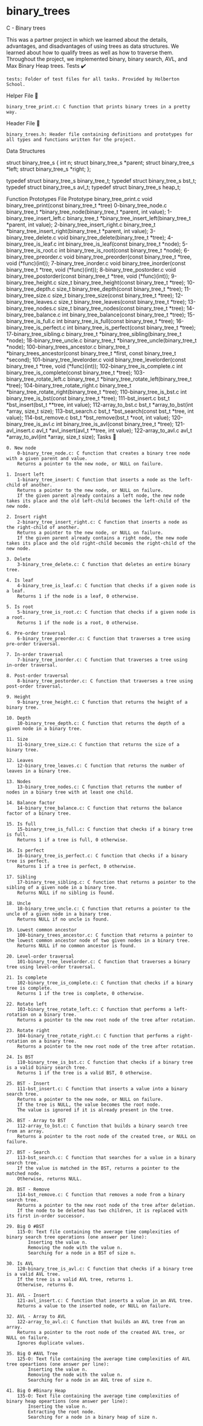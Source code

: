 # binary_trees
C - Binary trees

This was a partner project in which we learned about the details, advantages, and disadvantages of using trees as data structures. We learned about how to qualify trees as well as how to traverse them. Throughout the project, we implemented binary, binary search, AVL, and Max Binary Heap trees.
Tests ✔️

    tests: Folder of test files for all tasks. Provided by Holberton School.

Helper File 🙌

    binary_tree_print.c: C function that prints binary trees in a pretty way.

Header File 📁

    binary_trees.h: Header file containing definitions and prototypes for all types and functions written for the project.

Data Structures

struct binary_tree_s
{
    int n;
    struct binary_tree_s *parent;
    struct binary_tree_s *left;
    struct binary_tree_s *right;
};

typedef struct binary_tree_s binary_tree_t;
typedef struct binary_tree_s bst_t;
typedef struct binary_tree_s avl_t;
typedef struct binary_tree_s heap_t;

Function Prototypes
File 	Prototype
binary_tree_print.c 	void binary_tree_print(const binary_tree_t *tree)
0-binary_tree_node.c 	binary_tree_t *binary_tree_node(binary_tree_t *parent, int value);
1-binary_tree_insert_left.c 	binary_tree_t *binary_tree_insert_left(binary_tree_t *parent, int value);
2-binary_tree_insert_right.c 	binary_tree_t *binary_tree_insert_right(binary_tree_t *parent, int value);
3-binary_tree_delete.c 	void binary_tree_delete(binary_tree_t *tree);
4-binary_tree_is_leaf.c 	int binary_tree_is_leaf(const binary_tree_t *node);
5-binary_tree_is_root.c 	int binary_tree_is_root(const binary_tree_t *node);
6-binary_tree_preorder.c 	void binary_tree_preorder(const binary_tree_t *tree, void (*func)(int));
7-binary_tree_inorder.c 	void binary_tree_inorder(const binary_tree_t *tree, void (*func)(int));
8-binary_tree_postorder.c 	void binary_tree_postorder(const binary_tree_t *tree, void (*func)(int));
9-binary_tree_height.c 	size_t binary_tree_height(const binary_tree_t *tree);
10-binary_tree_depth.c 	size_t binary_tree_depth(const binary_tree_t *tree);
11-binary_tree_size.c 	size_t binary_tree_size(const binary_tree_t *tree);
12-binary_tree_leaves.c 	size_t binary_tree_leaves(const binary_tree_t *tree);
13-binary_tree_nodes.c 	size_t binary_tree_nodes(const binary_tree_t *tree);
14-binary_tree_balance.c 	int binary_tree_balance(const binary_tree_t *tree);
15-binary_tree_is_full.c 	int binary_tree_is_full(const binary_tree_t *tree);
16-binary_tree_is_perfect.c 	int binary_tree_is_perfect(const binary_tree_t *tree);
17-binary_tree_sibling.c 	binary_tree_t *binary_tree_sibling(binary_tree_t *node);
18-binary_tree_uncle.c 	binary_tree_t *binary_tree_uncle(binary_tree_t *node);
100-binary_trees_ancestor.c 	binary_tree_t *binary_trees_ancestor(const binary_tree_t *first, const binary_tree_t *second);
101-binary_tree_levelorder.c 	void binary_tree_levelorder(const binary_tree_t *tree, void (*func)(int));
102-binary_tree_is_complete.c 	int binary_tree_is_complete(const binary_tree_t *tree);
103-binary_tree_rotate_left.c 	binary_tree_t *binary_tree_rotate_left(binary_tree_t *tree);
104-binary_tree_rotate_right.c 	binary_tree_t *binary_tree_rotate_right(binary_tree_t *tree);
110-binary_tree_is_bst.c 	int binary_tree_is_bst(const binary_tree_t *tree);
111-bst_insert.c 	bst_t *bst_insert(bst_t **tree, int value);
112-array_to_bst.c 	bst_t *array_to_bst(int *array, size_t size);
113-bst_search.c 	bst_t *bst_search(const bst_t *tree, int value);
114-bst_remove.c 	bst_t *bst_remove(bst_t *root, int value);
120-binary_tree_is_avl.c 	int binary_tree_is_avl(const binary_tree_t *tree);
121-avl_insert.c 	avl_t *avl_insert(avl_t **tree, int value);
122-array_to_avl.c 	avl_t *array_to_avl(int *array, size_t size);
Tasks 📃

    0. New node
        0-binary_tree_node.c: C function that creates a binary tree node with a given parent and value.
        Returns a pointer to the new node, or NULL on failure.

    1. Insert left
        1-binary_tree_insert: C function that inserts a node as the left-child of another.
        Returns a pointer to the new node, or NULL on failure.
        If the given parent already contains a left node, the new node takes its place and the old left-child becomes the left-child of the new node.

    2. Insert right
        2-binary_tree_insert_right.c: C function that inserts a node as the right-child of another.
        Returns a pointer to the new node, or NULL on failure.
        If the given parent already contains a right node, the new node takes its place and the old right-child becomes the right-child of the new node.

    3. Delete
        3-binary_tree_delete.c: C function that deletes an entire binary tree.

    4. Is leaf
        4-binary_tree_is_leaf.c: C function that checks if a given node is a leaf.
        Returns 1 if the node is a leaf, 0 otherwise.

    5. Is root
        5-binary_tree_is_root.c: C function that checks if a given node is a root.
        Returns 1 if the node is a root, 0 otherwise.

    6. Pre-order traversal
        6-binary_tree_preorder.c: C function that traverses a tree using pre-order traversal.

    7. In-order traversal
        7-binary_tree_inorder.c: C function that traverses a tree using in-order traversal.

    8. Post-order traversal
        8-binary_tree_postorder.c: C function that traverses a tree using post-order traversal.

    9. Height
        9-binary_tree_height.c: C function that returns the height of a binary tree.

    10. Depth
        10-binary_tree_depth.c: C function that returns the depth of a given node in a binary tree.

    11. Size
        11-binary_tree_size.c: C function that returns the size of a binary tree.

    12. Leaves
        12-binary_tree_leaves.c: C function that returns the number of leaves in a binary tree.

    13. Nodes
        13-binary_tree_nodes.c: C function that returns the number of nodes in a binary tree with at least one child.

    14. Balance factor
        14-binary_tree_balance.c: C function that returns the balance factor of a binary tree.

    15. Is full
        15-binary_tree_is_full.c: C function that checks if a binary tree is full.
        Returns 1 if a tree is full, 0 otherwise.

    16. Is perfect
        16-binary_tree_is_perfect.c: C function that checks if a binary tree is perfect.
        Returns 1 if a tree is perfect, 0 otherwise.

    17. Sibling
        17-binary_tree_sibling.c: C function that returns a pointer to the sibling of a given node in a binary tree.
        Returns NULL if no sibling is found.

    18. Uncle
        18-binary_tree_uncle.c: C function that returns a pointer to the uncle of a given node in a binary tree.
        Returns NULL if no uncle is found.

    19. Lowest common ancestor
        100-binary_trees_ancestor.c: C function that returns a pointer to the lowest common ancestor node of two given nodes in a binary tree.
        Returns NULL if no common ancestor is found.

    20. Level-order traversal
        101-binary_tree_levelorder.c: C function that traverses a binary tree using level-order traversal.

    21. Is complete
        102-binary_tree_is_complete.c: C function that checks if a binary tree is complete.
        Returns 1 if the tree is complete, 0 otherwise.

    22. Rotate left
        103-binary_tree_rotate_left.c: C function that performs a left-rotation on a binary tree.
        Returns a pointer to the new root node of the tree after rotation.

    23. Rotate right
        104-binary_tree_rotate_right.c: C function that performs a right-rotation on a binary tree.
        Returns a pointer to the new root node of the tree after rotation.

    24. Is BST
        110-binary_tree_is_bst.c: C function that checks if a binary tree is a valid binary search tree.
        Returns 1 if the tree is a valid BST, 0 otherwise.

    25. BST - Insert
        111-bst_insert.c: C function that inserts a value into a binary search tree.
        Returns a pointer to the new node, or NULL on failure.
        If the tree is NULL, the value becomes the root node.
        The value is ignored if it is already present in the tree.

    26. BST - Array to BST
        112-array_to_bst.c: C function that builds a binary search tree from an array.
        Returns a pointer to the root node of the created tree, or NULL on failure.

    27. BST - Search
        113-bst_search.c: C function that searches for a value in a binary search tree.
        If the value is matched in the BST, returns a pointer to the matched node.
        Otherwise, returns NULL.

    28. BST - Remove
        114-bst_remove.c: C function that removes a node from a binary search tree.
        Returns a pointer to the new root node of the tree after deletion.
        If the node to be deleted has two children, it is replaced with its first in-order successor.

    29. Big O #BST
        115-O: Text file containing the average time complexities of binary search tree operations (one answer per line):
            Inserting the value n.
            Removing the node with the value n.
            Searching for a node in a BST of size n.

    30. Is AVL
        120-binary_tree_is_avl.c: C function that checks if a binary tree is a valid AVL tree.
        If the tree is a valid AVL tree, returns 1.
        Otherwise, returns 0.

    31. AVL - Insert
        121-avl_insert.c: C function that inserts a value in an AVL tree.
        Returns a value to the inserted node, or NULL on failure.

    32. AVL - Array to AVL
        122-array_to_avl.c: C function that builds an AVL tree from an array.
        Returns a pointer to the root node of the created AVL tree, or NULL on failure.
        Ignores duplicate values.

    35. Big O #AVL Tree
        125-O: Text file containing the average time complexities of AVL tree opeartions (one answer per line):
            Inserting the value n.
            Removing the node with the value n.
            Searching for a node in an AVL tree of size n.

    41. Big O #Binary Heap
        135-O: Text file containing the average time complexities of binary heap opeartions (one answer per line):
            Inserting the value n.
            Extracting the root node.
            Searching for a node in a binary heap of size n.
